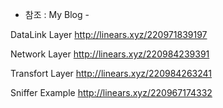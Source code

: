 - 참조 : My Blog -   

DataLink Layer
 http://linears.xyz/220971839197
 
Network Layer
 http://linears.xyz/220984239391
 
Transfort Layer
 http://linears.xyz/220984263241
 
Sniffer Example
 http://linears.xyz/220967174332
 

